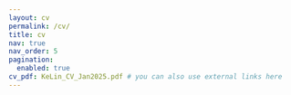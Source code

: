 ```yaml
---
layout: cv
permalink: /cv/
title: cv
nav: true
nav_order: 5
pagination:
  enabled: true
cv_pdf: KeLin_CV_Jan2025.pdf # you can also use external links here
---
```

